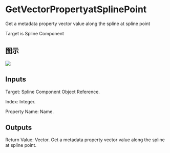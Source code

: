 # GetVectorPropertyatSplinePoint

Get a metadata property vector value along the spline at spline point

Target is Spline Component

## 图示

![]($-20221218-21011856.png)

## Inputs

Target: Spline Component Object Reference.

Index: Integer.

Property Name: Name.  

## Outputs

Return Value: Vector. Get a metadata property vector value along the spline at spline point.

